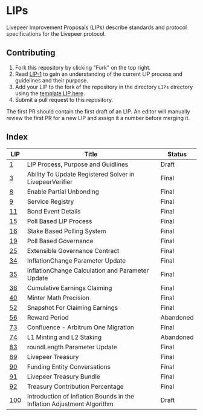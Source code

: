 # LIPs

Livepeer Improvement Proposals (LIPs) describe standards and protocol specifications for the Livepeer protocol.

## Contributing

1. Fork this repository by clicking "Fork" on the top right.
2. Read [LIP-1](LIPs/LIP-1.md) to gain an understanding of the current LIP process and guidelines and their purpose.
4. Add your LIP to the fork of the repository in the directory `LIPs` directory using the [template LIP here](LIP-X.md).
5. Submit a pull request to this repository.

The first PR should contain the first draft of an LIP. An editor will manually review the first PR for a new LIP and assign it a number before merging it.

## Index

| LIP                    | Title                                                                  | Status    |
| ---------------------- | ---------------------------------------------------------------------- | --------- |
| [1](LIPs/LIP-1.md)     | LIP Process, Purpose and Guidlines                                     | Draft     |
| [3](LIPs/LIP-3.md)     | Ability To Update Registered Solver in LivepeerVerifier                | Final     |
| [8](LIPs/LIP-8.md)     | Enable Partial Unbonding                                               | Final     |
| [9](LIPs/LIP-9.md)     | Service Registry                                                       | Final     |
| [11](LIPs/LIP-11.md)   | Bond Event Details                                                     | Final     |
| [15](LIPs/LIP-15.md)   | Poll Based LIP Process                                                 | Final     |
| [16](LIPs/LIP-16.md)   | Stake Based Polling System                                             | Final     |
| [19](LIPs/LIP-19.md)   | Poll Based Governance                                                  | Final     |
| [25](LIPs/LIP-25.md)   | Extensible Governance Contract                                         | Final     |
| [34](LIPs/LIP-34.md)   | InflationChange Parameter Update                                       | Final     |
| [35](LIPs/LIP-35.md)   | inflationChange Calculation and Parameter Update                       | Final     |
| [36](LIPs/LIP-36.md)   | Cumulative Earnings Claiming                                           | Final     |
| [40](LIPs/LIP-40.md)   | Minter Math Precision                                                  | Final     |
| [52](LIPs/LIP-52.md)   | Snapshot For Claiming Earnings                                         | Final     |
| [56](LIPs/LIP-56.md)   | Reward Period                                                          | Abandoned |
| [73](LIPs/LIP-73.md)   | Confluence - Arbitrum One Migration                                    | Final     |
| [74](LIPs/LIP-74.md)   | L1 Minting and L2 Staking                                              | Abandoned |
| [83](LIPs/LIP-83.md)   | roundLength Parameter Update                                           | Final     |
| [89](LIPs/LIP-89.md)   | Livepeer Treasury                                                      | Final     |
| [90](LIPs/LIP-90.md)   | Funding Entity Conversations                                           | Final     |
| [91](LIPs/LIP-91.md)   | Livepeer Treasury Bundle                                               | Final     |
| [92](LIPs/LIP-92.md)   | Treasury Contribution Percentage                                       | Final     |
| [100](LIPs/LIP-100.md) | Introduction of Inflation Bounds in the Inflation Adjustment Algorithm | Draft     |